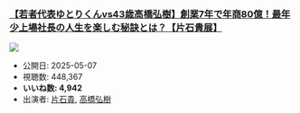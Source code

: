 ### [【若者代表ゆとりくんvs43歳高橋弘樹】創業7年で年商80億！最年少上場社長の人生を楽しむ秘訣とは？【片石貴展】](https://www.youtube.com/watch?v=bW-pJJcv0xE)
[![](https://img.youtube.com/vi/bW-pJJcv0xE/sddefault.jpg)](https://www.youtube.com/watch?v=bW-pJJcv0xE)
-   公開日: 2025-05-07
-   視聴数: 448,367
-   **いいね数: 4,942**
-   出演者: [片石貴](/rehacq_fan/people/片石貴 "wikilink"), [高橋弘樹](/rehacq_fan/people/高橋弘樹 "wikilink")
